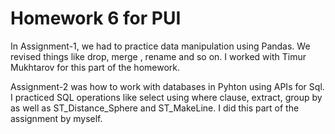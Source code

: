 # Homework 6 for PUI

In Assignment-1, we had to practice data manipulation using Pandas. We revised things like drop, merge , rename and so on. I worked with Timur Mukhtarov for this part of the homework.

Assignment-2 was how to work with databases in Pyhton using APIs for Sql. I practiced SQL operations like select using where clause, extract, group by as well as ST_Distance_Sphere and ST_MakeLine. I did this part of the assignment by myself.